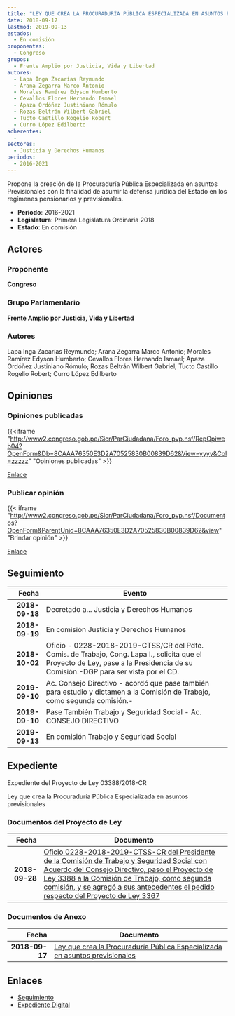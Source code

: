 ```yaml
---
title: "LEY QUE CREA LA PROCURADURÍA PÚBLICA ESPECIALIZADA EN ASUNTOS PREVISIONALES"
date: 2018-09-17
lastmod: 2019-09-13
estados: 
  - En comisión
proponentes: 
  - Congreso
grupos: 
  - Frente Amplio por Justicia, Vida y Libertad
autores: 
  - Lapa Inga Zacarías Reymundo
  - Arana Zegarra Marco Antonio
  - Morales Ramírez Edyson Humberto
  - Cevallos Flores Hernando Ismael
  - Apaza Ordóñez Justiniano Rómulo
  - Rozas Beltrán Wilbert Gabriel
  - Tucto Castillo Rogelio Robert
  - Curro López Edilberto
adherentes: 
  - 
sectores: 
  - Justicia y Derechos Humanos
periodos: 
  - 2016-2021
---
```


Propone la creación de la Procuraduría Pública Especializada en asuntos Previsionales con la finalidad de asumir la defensa jurídica del Estado en los regímenes pensionarios y previsionales.

- **Periodo**: 2016-2021
- **Legislatura**: Primera Legislatura Ordinaria 2018
- **Estado**: En comisión

## Actores

### Proponente

**Congreso**

### Grupo Parlamentario

**Frente Amplio por Justicia, Vida y Libertad**

### Autores

Lapa Inga Zacarías Reymundo; Arana Zegarra Marco Antonio; Morales Ramírez Edyson Humberto; Cevallos Flores Hernando Ismael; Apaza Ordóñez Justiniano Rómulo; Rozas Beltrán Wilbert Gabriel; Tucto Castillo Rogelio Robert; Curro López Edilberto


## Opiniones

### Opiniones publicadas

{{<iframe "http://www2.congreso.gob.pe/Sicr/ParCiudadana/Foro_pvp.nsf/RepOpiweb04?OpenForm&Db=8CAAA76350E3D2A70525830B00839D62&View=yyyy&Col=zzzzz" "Opiniones publicadas" >}}

[Enlace](http://www2.congreso.gob.pe/Sicr/ParCiudadana/Foro_pvp.nsf/RepOpiweb04?OpenForm&Db=8CAAA76350E3D2A70525830B00839D62&View=yyyy&Col=zzzzz)
### Publicar opinión

{{< iframe "http://www2.congreso.gob.pe/Sicr/ParCiudadana/Foro_pvp.nsf/Documentos?OpenForm&ParentUnid=8CAAA76350E3D2A70525830B00839D62&view" "Brindar opinión" >}}

[Enlace](http://www2.congreso.gob.pe/Sicr/ParCiudadana/Foro_pvp.nsf/Documentos?OpenForm&ParentUnid=8CAAA76350E3D2A70525830B00839D62&view)

## Seguimiento

| Fecha | Evento |
|------:|--------|
| **2018-09-18** | Decretado a... Justicia y Derechos Humanos|
| **2018-09-19** | En comisión Justicia y Derechos Humanos|
| **2018-10-02** | Oficio - 0228-2018-2019-CTSS/CR del Pdte. Comis. de Trabajo, Cong. Lapa I., solicita que el Proyecto de Ley, pase a la Presidencia de su Comisión.-DGP para ser vista por el CD.|
| **2019-09-10** | Ac. Consejo Directivo - acordó que pase también para estudio y dictamen a la Comisión de Trabajo, como segunda comisión.-|
| **2019-09-10** | Pase También Trabajo y Seguridad Social - Ac. CONSEJO DIRECTIVO|
| **2019-09-13** | En comisión Trabajo y Seguridad Social|


## Expediente

Expediente del Proyecto de Ley 03388/2018-CR

Ley que crea la Procuraduría Pública Especializada en asuntos previsionales


### Documentos del Proyecto de Ley

| Fecha | Documento |
|------:|--------|
| **2018-09-28** | [Oficio 0228-2018-2019-CTSS-CR del Presidente de la Comisión de Trabajo y Seguridad Social con Acuerdo del Consejo Directivo, pasó el Proyecto de Ley 3388 a la Comisión de Trabajo, como segunda comisión, y se agregó a sus antecedentes el pedido respecto del Proyecto de Ley 3367](http://www.leyes.congreso.gob.pe/Documentos/2016_2021/Consejo_Directivo/Pedidos_Pase_a_Comision/OFICIO-0228-2018-2019-CTSS-CR.pdf) |

### Documentos de Anexo

| Fecha | Documento |
|------:|--------|
| **2018-09-17** | [Ley que crea la Procuraduría Pública Especializada en asuntos previsionales](http://www.leyes.congreso.gob.pe/Documentos/2016_2021/Proyectos_de_Ley_y_de_Resoluciones_Legislativas/PL0338820180917..pdf) |

## Enlaces 

- [Seguimiento](http://www2.congreso.gob.pehttp://www2.congreso.gob.pe/Sicr/TraDocEstProc/CLProLey2016.nsf/f7fff46988ca05b1052578e100829cc7/f923a978df9abee00525830b0076dc3d?OpenDocument)
- [Expediente Digital](http://www2.congreso.gob.pehttp://www2.congreso.gob.pe/Sicr/TraDocEstProc/CLProLey2016.nsf/f7fff46988ca05b1052578e100829cc7/f923a978df9abee00525830b0076dc3d?OpenDocument&Click=05257FB7005EB655.eb71d0cf91d8294e05256cdf006b5706/$Body/0.1C6C)
